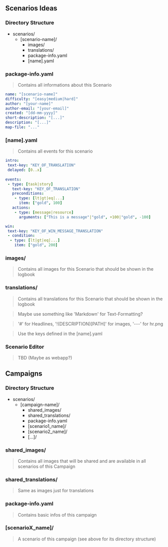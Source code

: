 ## Scenarios Ideas

### Directory Structure

+ scenarios/
  + [scenario-name]/
     + images/
     + translations/
     + package-info.yaml
     + [name].yaml

### package-info.yaml

> Contains all informations about this Scenario

```yaml
name: "[scenario-name]"
difficulty: "[easy|medium|hard]"
author: "[your-name]"
author-email: "[your-email]"
created: "[dd-mm-yyyy]"
short-description: "[...]"
description: "[...]"
map-file: "..."
```

### [name].yaml

> Contains all events for this scenario

```yaml
intro:
 text-key: "KEY_OF_TRANSLATION"
 delayed: [0..x]
 
events:
 - type: [task|story]
   text-key: "KEY_OF_TRANSLATION"
   preconditions:
    - type: [lt|gt|eq|...]
      item: ["gold", 100]
   actions:
    - type: [message|resource]
      arguments: ["This is a message"|"gold", +100|"gold", -100]

win:
 text-key: "KEY_OF_WIN_MESSAGE_TRANSLATION"
 - condition:
  - type: [lt|gt|eq|...]
    item: ["gold", 200]
```

### images/

> Contains all images for this Scenario that should be shown in the logbook

### translations/

> Contains all translations for this Scenario that should be shown in the logbook

> Maybe use something like 'Markdown' for Text-Formatting?

> '#' for Headlines, '!(DESCRIPTION)[PATH]' for images, '---' for hr.png

> Use the keys defined in the [name].yaml

### Scenario Editor

> TBD (Maybe as webapp?)


## Campaigns

### Directory Structure

+ scenarios/
  + [campaign-name]/
     + shared_images/
     + shared_translations/
     + package-info.yaml
     + [scenario1_name]/
     + [scenario2_name]/
     + [...]/

### shared_images/

> Contains all images that will be shared and are available in all scenarios of this Campaign

### shared_translations/

> Same as images just for translations

### package-info.yaml

> Contains basic infos of this campaign

### [scenarioX_name]/

> A scenario of this campaign (see above for its directory structure)

